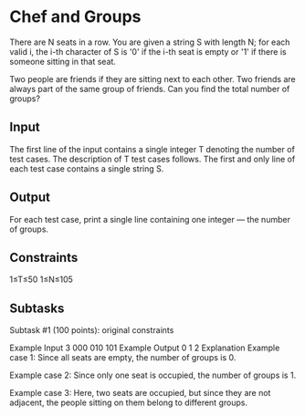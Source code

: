 # Chef and Groups 

There are N seats in a row. You are given a string S with length N; for each valid i, the i-th character of S is '0' if the i-th seat is empty or '1' if there is someone sitting in that seat.

Two people are friends if they are sitting next to each other. Two friends are always part of the same group of friends. Can you find the total number of groups?

## Input
The first line of the input contains a single integer T denoting the number of test cases. The description of T test cases follows.
The first and only line of each test case contains a single string S.

## Output
For each test case, print a single line containing one integer ― the number of groups.

## Constraints
1≤T≤50
1≤N≤105

## Subtasks
Subtask #1 (100 points): original constraints

Example Input
3
000
010
101
Example Output
0
1
2
Explanation
Example case 1: Since all seats are empty, the number of groups is 0.

Example case 2: Since only one seat is occupied, the number of groups is 1.

Example case 3: Here, two seats are occupied, but since they are not adjacent, the people sitting on them belong to different groups.